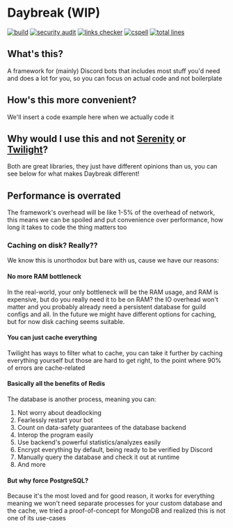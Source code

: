 # Daybreak (WIP)

[![build](https://github.com/gaybreak/daybreak/actions/workflows/build.yml/badge.svg)](https://github.com/gaybreak/daybreak/actions/workflows/build.yml)
[![security audit](https://github.com/gaybreak/daybreak/actions/workflows/security-audit.yml/badge.svg)](https://github.com/gaybreak/daybreak/actions/workflows/security-audit.yml)
[![links checker](https://github.com/gaybreak/daybreak/actions/workflows/links-check.yml/badge.svg)](https://github.com/gaybreak/daybreak/actions/workflows/links-check.yml)
[![cspell](https://github.com/gaybreak/daybreak/actions/workflows/cspell.yml/badge.svg)](https://github.com/gaybreak/daybreak/actions/workflows/cspell.yml)
[![total lines](https://tokei.rs/b1/github/gaybreak/daybreak)](https://github.com/gaybreak/daybreak)

## What's this?

A framework for (mainly) Discord bots that includes most stuff you'd need and
does a lot for you, so you can focus on actual code and not boilerplate

## How's this more convenient?

We'll insert a code example here when we actually code it

## Why would I use this and not [Serenity] or [Twilight]?

[Serenity]: https://github.com/serenity-rs/serenity
[Twilight]: https://github.com/twilight-rs/twilight

Both are great libraries, they just have different opinions than us, you can see
below for what makes Daybreak different!

## Performance is overrated

The framework's overhead will be like 1-5% of the overhead of network, this means
we can be spoiled and put convenience over performance, how long it takes to code
the thing matters too

### Caching on disk? Really??

We know this is unorthodox but bare with us, cause we have our reasons:

#### No more RAM bottleneck

In the real-world, your only bottleneck will be the RAM usage, and RAM is
expensive, but do you really need it to be on RAM? the IO overhead won't matter
and you probably already need a persistent database for guild configs and all.
In the future we might have different options for caching, but for now disk
caching seems suitable.

#### You can just cache everything

Twilight has ways to filter what to cache, you can take it further by caching
everything yourself but those are hard to get right, to the point where 90% of
errors are cache-related

#### Basically all the benefits of Redis

The database is another process, meaning you can:

1. Not worry about deadlocking
2. Fearlessly restart your bot
3. Count on data-safety guarantees of the database backend
4. Interop the program easily
5. Use backend's powerful statistics/analyzes easily
6. Encrypt everything by default, being ready to be verified by Discord
7. Manually query the database and check it out at runtime
8. And more

#### But why force PostgreSQL?

Because it's the most loved and for good reason, it works for everything
meaning we won't need separate processes for your custom database and the cache,
we tried a proof-of-concept for MongoDB and realized this is not one of its use-cases
